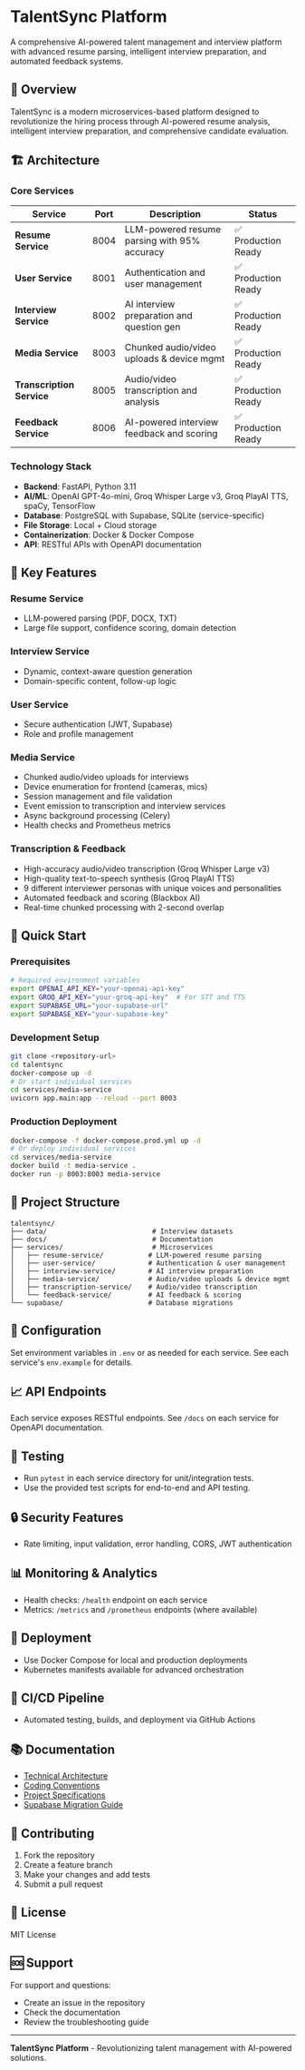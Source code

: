 # TalentSync Platform

A comprehensive AI-powered talent management and interview platform with advanced resume parsing, intelligent interview preparation, and automated feedback systems.

## 🚀 Overview

TalentSync is a modern microservices-based platform designed to revolutionize the hiring process through AI-powered resume analysis, intelligent interview preparation, and comprehensive candidate evaluation.

## 🏗️ Architecture

### Core Services

| Service                | Port  | Description                                 | Status              |
|------------------------|-------|---------------------------------------------|---------------------|
| **Resume Service**     | 8004  | LLM-powered resume parsing with 95% accuracy| ✅ Production Ready  |
| **User Service**       | 8001  | Authentication and user management          | ✅ Production Ready  |
| **Interview Service**  | 8002  | AI interview preparation and question gen   | ✅ Production Ready  |
| **Media Service**      | 8003  | Chunked audio/video uploads & device mgmt   | ✅ Production Ready  |
| **Transcription Service** | 8005 | Audio/video transcription and analysis      | ✅ Production Ready  |
| **Feedback Service**   | 8006  | AI-powered interview feedback and scoring   | ✅ Production Ready  |

### Technology Stack

- **Backend**: FastAPI, Python 3.11
- **AI/ML**: OpenAI GPT-4o-mini, Groq Whisper Large v3, Groq PlayAI TTS, spaCy, TensorFlow
- **Database**: PostgreSQL with Supabase, SQLite (service-specific)
- **File Storage**: Local + Cloud storage
- **Containerization**: Docker & Docker Compose
- **API**: RESTful APIs with OpenAPI documentation

## 🎯 Key Features

### Resume Service
- LLM-powered parsing (PDF, DOCX, TXT)
- Large file support, confidence scoring, domain detection

### Interview Service
- Dynamic, context-aware question generation
- Domain-specific content, follow-up logic

### User Service
- Secure authentication (JWT, Supabase)
- Role and profile management

### **Media Service**
- Chunked audio/video uploads for interviews
- Device enumeration for frontend (cameras, mics)
- Session management and file validation
- Event emission to transcription and interview services
- Async background processing (Celery)
- Health checks and Prometheus metrics

### Transcription & Feedback
- High-accuracy audio/video transcription (Groq Whisper Large v3)
- High-quality text-to-speech synthesis (Groq PlayAI TTS)
- 9 different interviewer personas with unique voices and personalities
- Automated feedback and scoring (Blackbox AI)
- Real-time chunked processing with 2-second overlap

## 🚀 Quick Start

### Prerequisites
```bash
# Required environment variables
export OPENAI_API_KEY="your-openai-api-key"
export GROQ_API_KEY="your-groq-api-key"  # For STT and TTS
export SUPABASE_URL="your-supabase-url"
export SUPABASE_KEY="your-supabase-key"
```

### Development Setup
```bash
git clone <repository-url>
cd talentsync
docker-compose up -d
# Or start individual services
cd services/media-service
uvicorn app.main:app --reload --port 8003
```

### Production Deployment
```bash
docker-compose -f docker-compose.prod.yml up -d
# Or deploy individual services
cd services/media-service
docker build -t media-service .
docker run -p 8003:8003 media-service
```

## 📁 Project Structure
```
talentsync/
├── data/                          # Interview datasets
├── docs/                          # Documentation
├── services/                      # Microservices
│   ├── resume-service/           # LLM-powered resume parsing
│   ├── user-service/             # Authentication & user management
│   ├── interview-service/        # AI interview preparation
│   ├── media-service/            # Audio/video uploads & device mgmt
│   ├── transcription-service/    # Audio/video transcription
│   └── feedback-service/         # AI feedback & scoring
└── supabase/                     # Database migrations
```

## 🔧 Configuration

Set environment variables in `.env` or as needed for each service. See each service's `env.example` for details.

## 📈 API Endpoints

Each service exposes RESTful endpoints. See `/docs` on each service for OpenAPI documentation.

## 🧪 Testing

- Run `pytest` in each service directory for unit/integration tests.
- Use the provided test scripts for end-to-end and API testing.

## 🔒 Security Features

- Rate limiting, input validation, error handling, CORS, JWT authentication

## 📊 Monitoring & Analytics

- Health checks: `/health` endpoint on each service
- Metrics: `/metrics` and `/prometheus` endpoints (where available)

## 🚀 Deployment

- Use Docker Compose for local and production deployments
- Kubernetes manifests available for advanced orchestration

## 🔄 CI/CD Pipeline

- Automated testing, builds, and deployment via GitHub Actions

## 📚 Documentation

- [Technical Architecture](docs/talentsync-technical-architecture.md)
- [Coding Conventions](docs/talentsync-coding-conventions.md)
- [Project Specifications](docs/talentsync-project-specs.md)
- [Supabase Migration Guide](docs/supabase-migration-guide.md)

## 🤝 Contributing

1. Fork the repository
2. Create a feature branch
3. Make your changes and add tests
4. Submit a pull request

## 📄 License

MIT License

## 🆘 Support

For support and questions:
- Create an issue in the repository
- Check the documentation
- Review the troubleshooting guide

---

**TalentSync Platform** - Revolutionizing talent management with AI-powered solutions. 